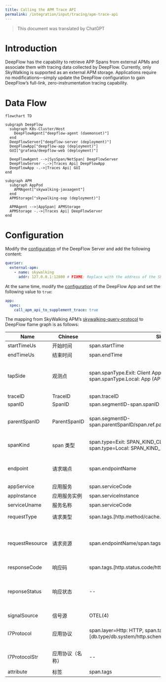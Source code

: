 ```yaml
---
title: Calling the APM Trace API
permalink: /integration/input/tracing/apm-trace-api
---
```


> This document was translated by ChatGPT

# Introduction

DeepFlow has the capability to retrieve APP Spans from external APMs and associate them with tracing data collected by DeepFlow. Currently, only SkyWalking is supported as an external APM storage. Applications require no modifications—simply update the DeepFlow configuration to gain DeepFlow’s full-link, zero-instrumentation tracing capability.

# Data Flow

```mermaid
flowchart TD

subgraph DeepFlow
  subgraph K8s-Cluster/Host
    DeepFlowAgent["deepflow-agent (daemonset)"]
  end
  DeepFlowServer["deepflow-server (deployment)"]
  DeepFlowApp["deepflow-app (deployment)"]
  GUI["grafana/deepflow-web (deployment)"]

  DeepFlowAgent -->|SysSpan/NetSpan| DeepFlowServer
  DeepFlowServer -.->|Traces Api| DeepFlowApp
  DeepFlowApp -.->|Traces Api| GUI
end

subgraph APM
  subgraph AppPod
    APMAgent["skywalking-javaagent"]
  end
  APMStorage["skywalking-oap (deployment)"]

  APMAgent -->|AppSpan| APMStorage
  APMStorage -.->|Traces Api| DeepFlowServer
end

```

# Configuration

Modify the [configuration](https://github.com/deepflowio/deepflow/blob/main/server/server.yaml) of the DeepFlow Server and add the following content:

```yaml
querier:
  external-apm:
    - name: skywalking
      addr: 127.0.0.1:12800 # FIXME: Replace with the address of the SkyWalking OAP Server; port 12800 is the default HTTP service port
```

At the same time, modify the [configuration](https://github.com/deepflowio/deepflow-app/blob/main/app/app.yaml) of the DeepFlow App and set the following value to `true`:

```yaml
app:
  spec:
    call_apm_api_to_supplement_trace: true
```

The mapping from SkyWalking APM’s [skywalking-query-protocol](https://github.com/apache/skywalking-query-protocol/blob/master/trace.graphqls) to DeepFlow flame graph is as follows:

| Name            | Chinese          | SkyWalking Data Structure                                                                                       | Description                                                                                           |
| --------------- | ---------------- | --------------------------------------------------------------------------------------------------------------- | ----------------------------------------------------------------------------------------------------- |
| startTimeUs     | 开始时间         | span.startTime                                                                                                  | --                                                                                                    |
| endTimeUs       | 结束时间         | span.endTime                                                                                                    | --                                                                                                    |
| tapSide         | 观测点           | span.spanType.Exit: Client App (C-APP), span.spanType.Entry: Server App (S-APP), span.spanType.Local: App (APP) | Observation point, i.e., observation_point, converted to the corresponding enum value                |
| traceID         | TraceID          | span.traceID                                                                                                    | --                                                                                                    |
| spanID          | SpanID           | span.segmentID-span.spanID                                                                                      | --                                                                                                    |
| parentSpanID    | ParentSpanID     | span.segmentID-span.parentSpanID/span.ref.parentSegmentID/span.ref.parentSpanID                                 | When span.parentSpanID = -1, attempt to get span.ref as the parentSpan                                |
| spanKind        | span 类型        | span.type=Exit: SPAN_KIND_CLIENT, span.type=Entry: SPAN_KIND_SERVER, span.type=Local: SPAN_KIND_INTERNAL        | Converted to the corresponding enum value                                                             |
| endpoint        | 请求端点         | span.endpointName                                                                                               | Specific resource requested; in HTTP protocol, usually the request route                              |
| appService      | 应用服务         | span.serviceCode                                                                                                | --                                                                                                    |
| appInstance     | 应用服务实例     | span.serviceInstance                                                                                            | --                                                                                                    |
| serviceUname    | 服务名称         | span.serviceCode                                                                                                | --                                                                                                    |
| requestType     | 请求类型         | span.tags.[http.method/cache.cmd/db.operation/rpc.method]                                                       | Get the value from tag according to the protocol                                                       |
| requestResource | 请求资源         | span.endpointName/span.tags.[db.statement/cache.key/url/http.url]                                               | When span.endpointName does not exist, try to extract from http.url, only keeping the request info after the domain |
| responseCode    | 响应码           | span.tags.[http.status.code/http.status_code/http.status]                                                       | --                                                                                                    |
| reponseStatus   | 响应状态         | --                                                                                                              | Converted from responseCode: 2xx~3xx: STATUS_OK, 4xx: STATUS_CLIENT_ERROR, 5xx: STATUS_SERVER_ERROR   |
| signalSource    | 信号源           | OTEL(4)                                                                                                         | Fixed enum value                                                                                       |
| l7Protocol      | 应用协议         | span.layer=Http: HTTP, span.tags.[db.type/db.system/http.scheme/rpc.system/messaging.system/messaging.protocol] | If span.layer is not Http, try to get from span.tags; if any tag starts with `http.`, treat as HTTP   |
| l7ProtocolStr   | 应用协议（名称） | --                                                                                                              | Get the specific name according to the enum value of l7Protocol                                       |
| attribute       | 标签             | span.tags                                                                                                       | --                                                                                                    |
